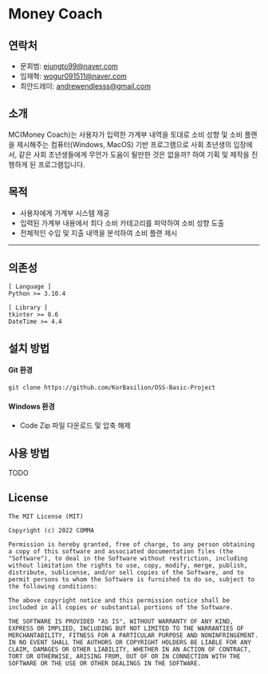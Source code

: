 # Money Coach

## 연락처

* 문희범: ejungto99@naver.com
* 임재혁: wogur091511@naver.com
* 최안드레이: andrewendlesss@gmail.com

## 소개

MC(Money Coach)는 사용자가 입력한 가계부 내역을 토대로 소비 성향 및 소비 플랜을 제시해주는 컴퓨터(Windows, MacOS) 기반 프로그램으로 사회 초년생의 입장에서, 같은 사회 초년생들에게 무언가 도움이 될만한 것은 없을까? 하여 기획 및 제작을 진행하게 된 프로그램입니다.


## 목적

- 사용자에게 가계부 시스템 제공
- 입력된 가계부 내용에서 최다 소비 카테고리를 파악하여 소비 성향 도출
- 전체적인 수입 및 지출 내역을 분석하여 소비 플랜 제시

-----

## 의존성

```
[ Language ]
Python >= 3.10.4

[ Library ]
tkinter >= 8.6
DateTime >= 4.4 
```

## 설치 방법

#### Git 환경
```
git clone https://github.com/KorBasilion/OSS-Basic-Project
```

#### Windows 환경
- Code Zip 파일 다운로드 및 압축 해제


## 사용 방법

TODO

## License

```
The MIT License (MIT)

Copyright (c) 2022 COMMA

Permission is hereby granted, free of charge, to any person obtaining a copy of this software and associated documentation files (the "Software"), to deal in the Software without restriction, including without limitation the rights to use, copy, modify, merge, publish, distribute, sublicense, and/or sell copies of the Software, and to permit persons to whom the Software is furnished to do so, subject to the following conditions:

The above copyright notice and this permission notice shall be included in all copies or substantial portions of the Software.

THE SOFTWARE IS PROVIDED "AS IS", WITHOUT WARRANTY OF ANY KIND, EXPRESS OR IMPLIED, INCLUDING BUT NOT LIMITED TO THE WARRANTIES OF MERCHANTABILITY, FITNESS FOR A PARTICULAR PURPOSE AND NONINFRINGEMENT. IN NO EVENT SHALL THE AUTHORS OR COPYRIGHT HOLDERS BE LIABLE FOR ANY CLAIM, DAMAGES OR OTHER LIABILITY, WHETHER IN AN ACTION OF CONTRACT, TORT OR OTHERWISE, ARISING FROM, OUT OF OR IN CONNECTION WITH THE SOFTWARE OR THE USE OR OTHER DEALINGS IN THE SOFTWARE.
```
